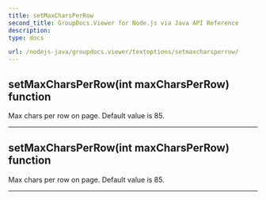 ```yaml
---
title: setMaxCharsPerRow
second_title: GroupDocs.Viewer for Node.js via Java API Reference
description: 
type: docs

url: /nodejs-java/groupdocs.viewer/textoptions/setmaxcharsperrow/
---
```


## setMaxCharsPerRow(int maxCharsPerRow)  function
Max chars per row on page. Default value is 85.


---


## setMaxCharsPerRow(int maxCharsPerRow)  function
Max chars per row on page. Default value is 85.


---


